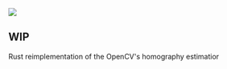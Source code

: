 [![](https://github.com/azazdeaz/homography/workflows/Docs/badge.svg)](https://azazdeaz.github.io/homography/homography/)

## WIP

Rust reimplementation of the OpenCV's homography estimatior